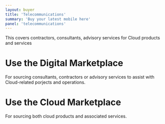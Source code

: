 ```yaml
---
layout: buyer
title: 'Telecommunications'
summary: 'Buy your latest mobile here'
panel: 'telecommunications'
---
```


This covers contractors, consultants, advisory services for Cloud products and services

# Use the Digital Marketplace

For sourcing consultants, contractors or advisory services to assist with Cloud-related porjects and operations.

# Use the Cloud Marketplace

For sourcing both cloud products and associated services.

